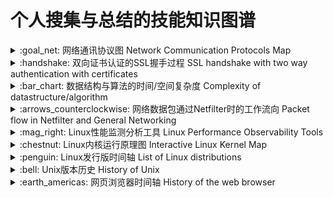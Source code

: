 # 个人搜集与总结的技能知识图谱

<details>
<summary>:goal_net: 网络通讯协议图 Network Communication Protocols Map</summary>

[网络通讯协议图 Network Communication Protocols Map](http://www.colasoft.com.cn/download/protocols_map.php)  
<!-- ![](http://www.colasoft.com.cn/wp-content/uploads/2016/06/colasoft-protocol-map1-2019-1-1280x836.png) -->
![](http://www.colasoft.com.cn/wp-content/uploads/2020/05/%E5%8D%8F%E8%AE%AE%E5%9B%BE_20200526094220-1280x833.jpg)
</details>

<details>
<summary>:handshake: 双向证书认证的SSL握手过程 SSL handshake with two way authentication with certificates</summary>

[传输层安全性协议 Transport Layer Security](https://zh.wikipedia.org/wiki/%E5%82%B3%E8%BC%B8%E5%B1%A4%E5%AE%89%E5%85%A8%E6%80%A7%E5%8D%94%E5%AE%9A)  
![](https://upload.wikimedia.org/wikipedia/commons/a/ae/SSL_handshake_with_two_way_authentication_with_certificates.svg)
</details>

<details>
<summary>:bar_chart: 数据结构与算法的时间/空间复杂度 Complexity of datastructure/algorithm</summary>

[Big-O Complexity Chart](https://www.bigocheatsheet.com/)
![](https://miro.medium.com/max/10000/1*wv3W3jYq7EHCDiwYVaCXrA.png)
</details>

<details>
<summary>:arrows_counterclockwise: 网络数据包通过Netfilter时的工作流向 Packet flow in Netfilter and General Networking</summary>

[iptables](https://zh.wikipedia.org/wiki/Iptables)  
![](https://upload.wikimedia.org/wikipedia/commons/3/37/Netfilter-packet-flow.svg)
</details>

<details>
<summary>:mag_right: Linux性能监测分析工具 Linux Performance Observability Tools</summary>

[Linux Performance](http://www.brendangregg.com/linuxperf.html)  
![](http://www.brendangregg.com/Perf/linux_observability_tools.png)
</details>

<details>
<summary>:chestnut: Linux内核运行原理图 Interactive Linux Kernel Map</summary>

[Interactive Linux Kernel Map](http://makelinux.net/kernel_map/)  
![](http://makelinux.net/kernel_map/LKM3_2048.png)
</details>

<details>
<summary>:penguin: Linux发行版时间轴 List of Linux distributions</summary>

[List of Linux distributions](https://en.wikipedia.org/wiki/List_of_Linux_distributions)  
![](https://upload.wikimedia.org/wikipedia/commons/1/1b/Linux_Distribution_Timeline.svg)
</details>

<details>
<summary>:bell: Unix版本历史 History of Unix</summary>

[History of Unix](https://en.wikipedia.org/wiki/History_of_Unix)  
![](https://upload.wikimedia.org/wikipedia/commons/7/77/Unix_history-simple.svg)
</details>

<details>
<summary>:earth_americas: 网页浏览器时间轴 History of the web browser</summary>

[History of the web browser](https://en.wikipedia.org/wiki/History_of_the_web_browser)  
![](https://upload.wikimedia.org/wikipedia/commons/7/74/Timeline_of_web_browsers.svg)
</details>
